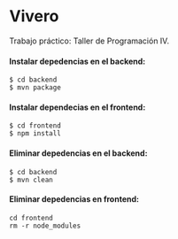 # Vivero
Trabajo práctico: Taller de Programación IV.

#### Instalar depedencias en el backend:

```
$ cd backend
$ mvn package
```

#### Instalar dependecias en el frontend:

```ash
$ cd frontend
$ npm install
```

#### Eliminar depedencias en el backend:

```
$ cd backend
$ mvn clean
```

#### Eliminar depedencias en frontend:

```
cd frontend
rm -r node_modules
```